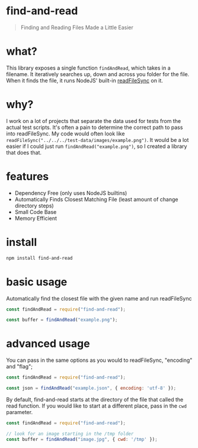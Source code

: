 # find-and-read
> Finding and Reading Files Made a Little Easier

# what?
This library exposes a single function `findAndRead`, which takes in a filename.
It iteratively searches up, down and across you folder for the file.
When it finds the file, it runs NodeJS' built-in [readFileSync](https://nodejs.org/api/fs.html#fs_fs_readfilesync_path_options) on it.

# why?
I work on a lot of projects that separate the data used for tests from the actual test scripts. It's often a pain to determine the correct path to pass into readFileSync. 
My code would often look like `readFileSync("../../../test-data/images/example.png")`.
It would be a lot easier if I could just run `findAndRead("example.png")`, so I created a library that does that.

# features
- Dependency Free (only uses NodeJS builtins)
- Automatically Finds Closest Matching File (least amount of change directory steps)
- Small Code Base
- Memory Efficient

# install
```bash
npm install find-and-read
```

# basic usage
Automatically find the closest file with the given name and run readFileSync
```javascript
const findAndRead = require("find-and-read");

const buffer = findAndRead("example.png");
```

# advanced usage
You can pass in the same options as you would to readFileSync, "encoding" and "flag";
```js
const findAndRead = require("find-and-read");

const json = findAndRead("example.json", { encoding: 'utf-8' });
```

By default, find-and-read starts at the directory of the file that called the read function.
If you would like to start at a different place, pass in the `cwd` parameter.
```js
const findAndRead = require("find-and-read");

// look for an image starting in the /tmp folder
const buffer = findAndRead("image.jpg", { cwd: '/tmp' });
```
